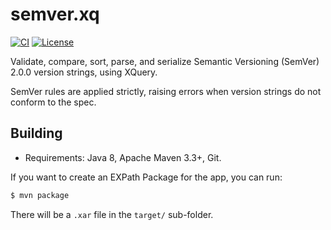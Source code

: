 # semver.xq

[![CI](https://github.com/eXist-db/semver.xq/workflows/CI/badge.svg)](https://github.com/eXist-db/semver.xq/actions?query=workflow%3ACI)
[![License](https://img.shields.io/badge/license-BSD%203%20Clause-blue.svg)](http://opensource.org/licenses/BSD-3-Clause)

Validate, compare, sort, parse, and serialize Semantic Versioning (SemVer) 2.0.0 version strings, using XQuery.

SemVer rules are applied strictly, raising errors when version strings do not conform to the spec. 

## Building
* Requirements: Java 8, Apache Maven 3.3+, Git.

If you want to create an EXPath Package for the app, you can run:

```bash
$ mvn package
```

There will be a `.xar` file in the `target/` sub-folder.
